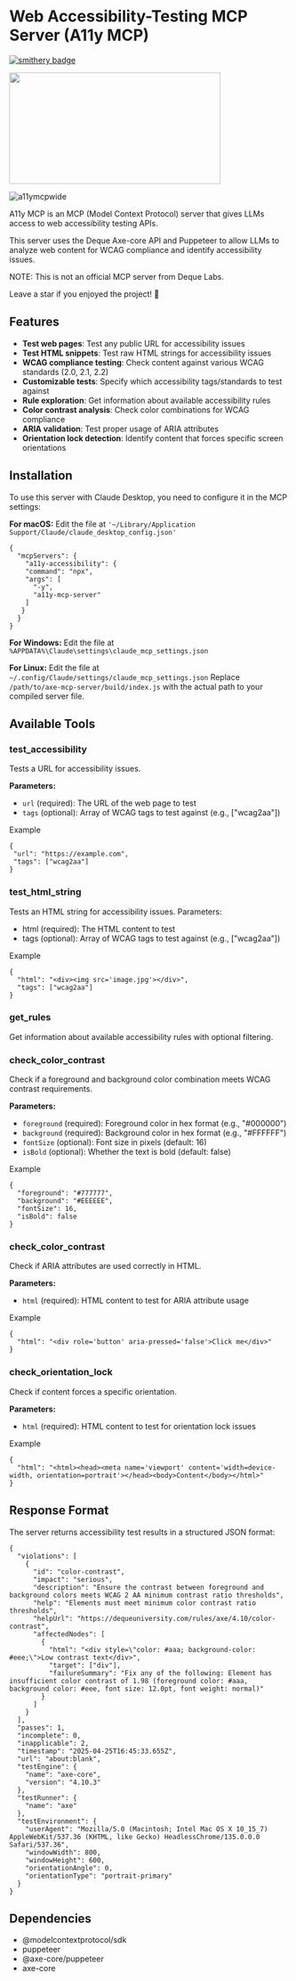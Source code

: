 # Web Accessibility-Testing MCP Server (A11y MCP)
[![smithery badge](https://smithery.ai/badge/@ronantakizawa/a11ymcp)](https://smithery.ai/server/@ronantakizawa/a11ymcp)

<a href="https://glama.ai/mcp/servers/@ronantakizawa/a11ymcp">
  <img width="380" height="200" src="https://glama.ai/mcp/servers/@ronantakizawa/a11ymcp/badge" />
</a>

![a11ymcpwide](https://github.com/user-attachments/assets/a37c4a9e-da5e-49ac-9705-0ef87a1d5c17)


A11y MCP is an MCP (Model Context Protocol) server that gives LLMs access to web accessibility testing APIs. 

This server uses the Deque Axe-core API and Puppeteer to allow LLMs to analyze web content for WCAG compliance and identify accessibility issues.

NOTE: This is not an official MCP server from Deque Labs.

Leave a star if you enjoyed the project! 🌟

## Features

- **Test web pages**: Test any public URL for accessibility issues
- **Test HTML snippets**: Test raw HTML strings for accessibility issues
- **WCAG compliance testing**: Check content against various WCAG standards (2.0, 2.1, 2.2)
- **Customizable tests**: Specify which accessibility tags/standards to test against
- **Rule exploration**: Get information about available accessibility rules
- **Color contrast analysis**: Check color combinations for WCAG compliance
- **ARIA validation**: Test proper usage of ARIA attributes
- **Orientation lock detection**: Identify content that forces specific screen orientations

## Installation
To use this server with Claude Desktop, you need to configure it in the MCP settings:

**For macOS:**
Edit the file at `'~/Library/Application Support/Claude/claude_desktop_config.json'`

```
{
  "mcpServers": {
    "a11y-accessibility": {
    "command": "npx",
    "args": [
      "-y",
      "a11y-mcp-server"
    ]
   }
  }
}
```

**For Windows:**
Edit the file at `%APPDATA%\Claude\settings\claude_mcp_settings.json`

**For Linux:**
Edit the file at `~/.config/Claude/settings/claude_mcp_settings.json`
Replace `/path/to/axe-mcp-server/build/index.js` with the actual path to your compiled server file.


## Available Tools

### test_accessibility

Tests a URL for accessibility issues.

**Parameters:**
- `url` (required): The URL of the web page to test
- `tags` (optional): Array of WCAG tags to test against (e.g., ["wcag2aa"])

Example

```
{
 "url": "https://example.com",
 "tags": ["wcag2aa"]
}
```
### test_html_string

Tests an HTML string for accessibility issues.
Parameters:

* html (required): The HTML content to test
* tags (optional): Array of WCAG tags to test against (e.g., ["wcag2aa"])

Example

```
{
  "html": "<div><img src='image.jpg'></div>",
  "tags": ["wcag2aa"]
}
```

### get_rules

Get information about available accessibility rules with optional filtering.

### check_color_contrast

Check if a foreground and background color combination meets WCAG contrast requirements.

**Parameters:**

- `foreground` (required): Foreground color in hex format (e.g., "#000000")
- `background` (required): Background color in hex format (e.g., "#FFFFFF")
- `fontSize` (optional): Font size in pixels (default: 16)
- `isBold` (optional): Whether the text is bold (default: false)

Example

```
{
  "foreground": "#777777",
  "background": "#EEEEEE",
  "fontSize": 16,
  "isBold": false
}
```

### check_color_contrast

Check if ARIA attributes are used correctly in HTML.

**Parameters:**

- `html` (required): HTML content to test for ARIA attribute usage

Example

```
{
  "html": "<div role='button' aria-pressed='false'>Click me</div>"
}
```

### check_orientation_lock

Check if content forces a specific orientation.

**Parameters:**

- `html` (required): HTML content to test for orientation lock issues

Example

```
{
  "html": "<html><head><meta name='viewport' content='width=device-width, orientation=portrait'></head><body>Content</body></html>"
}
```

## Response Format
The server returns accessibility test results in a structured JSON format:
```
{
  "violations": [
    {
      "id": "color-contrast",
      "impact": "serious",
      "description": "Ensure the contrast between foreground and background colors meets WCAG 2 AA minimum contrast ratio thresholds",
      "help": "Elements must meet minimum color contrast ratio thresholds",
      "helpUrl": "https://dequeuniversity.com/rules/axe/4.10/color-contrast",
      "affectedNodes": [
        {
          "html": "<div style=\"color: #aaa; background-color: #eee;\">Low contrast text</div>",
          "target": ["div"],
          "failureSummary": "Fix any of the following: Element has insufficient color contrast of 1.98 (foreground color: #aaa, background color: #eee, font size: 12.0pt, font weight: normal)"
        }
      ]
    }
  ],
  "passes": 1,
  "incomplete": 0,
  "inapplicable": 2,
  "timestamp": "2025-04-25T16:45:33.655Z",
  "url": "about:blank",
  "testEngine": {
    "name": "axe-core",
    "version": "4.10.3"
  },
  "testRunner": {
    "name": "axe"
  },
  "testEnvironment": {
    "userAgent": "Mozilla/5.0 (Macintosh; Intel Mac OS X 10_15_7) AppleWebKit/537.36 (KHTML, like Gecko) HeadlessChrome/135.0.0.0 Safari/537.36",
    "windowWidth": 800,
    "windowHeight": 600,
    "orientationAngle": 0,
    "orientationType": "portrait-primary"
  }
}
```

## Dependencies

- @modelcontextprotocol/sdk
- puppeteer
- @axe-core/puppeteer
- axe-core
